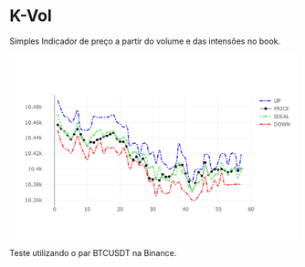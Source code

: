 # K-Vol


Simples Indicador de preço a partir do volume e das intensões no book.

![Alt text](img.png?raw=true "BTCUSDT on Binance Exchange evolution price compared in real time")

Teste utilizando o par BTCUSDT na Binance.

